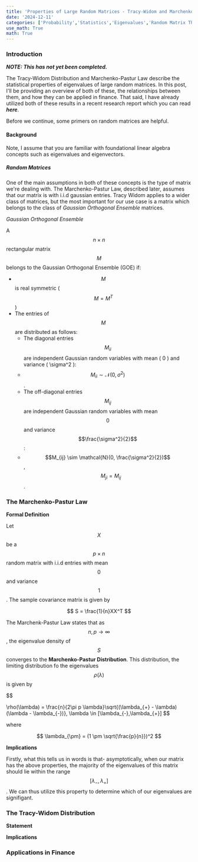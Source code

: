 ```yaml
---
title: 'Properties of Large Random Matrices - Tracy-Widom and Marchenko-Pastur'
date: '2024-12-11'
categories: ['Probability','Statistics','Eigenvalues','Random Matrix Theory']
use_math: True
math: True
---
```


### **Introduction**

***NOTE: This has not yet been completed.***

The Tracy-Widom Distribution and Marchenko-Pastur Law describe the statistical properties of eigenvalues of large random matrices. In this post, I'll be providing an overview of both of these, the relationships between them, and how they can be applied in finance.  That said, I have already utilized both of these results in a recent research report which you can read ***here***.

Before we continue, some primers on random matrices are helpful. 

#### **Background**

Note, I assume that you are familiar with foundational linear algebra concepts such as eigenvalues and eigenvectors.

##### Random Matrices

One of the main assumptions in both of these concepts is the type of matrix we're dealing with. The Marchenko-Pastur Law, described later, assumes that our matrix is with i.i.d gaussian entries. Tracy Widom applies to a wider class of matrices, but the most important for our use case is a matrix which belongs to the class of *Gaussian Orthogonal Ensemble* matrices. 

*Gaussian Orthogonal Ensemble*

A $$n \times n$$ rectangular matrix $$M$$  belongs to the Gaussian Orthogonal Ensemble (GOE) if:

-  $$M$$ is real symmetric ($$M = M^T$$)
- The entries of $$M$$ are distributed as follows:
    -  The diagonal entries $$M_{ii}$$ are independent Gaussian random variables with mean \( 0 \) and variance \( \sigma^2 \):
    - $$M_{ii} \sim \mathcal{N}(0, \sigma^2)$$.
    - The off-diagonal entries $$M_{ij}$$ are independent Gaussian random variables with mean  $$0$$ and variance $$\frac{\sigma^2}{2}$$:
    - $$M_{ij} \sim \mathcal{N}(0, \frac{\sigma^2}{2})$$, $$\quad M_{ji} = M_{ij}$$.

### **The Marchenko-Pastur Law**

**Formal Definition**

Let $$X$$ be a $$p \times n $$ random matrix with i.i.d entries with mean $$0$$ and variance $$1$$. The sample covariance matrix is given by 

$$
S = \frac{1}{n}XX^T
$$

The Marchenk-Pastur Law states that as $$n,p \rightarrow \infty$$, the eigenvalue density of $$S$$ converges to the **Marchenko-Pastur Distribution**. This distribution, the limiting distribution fo the eigenvalues $$\rho(\lambda)$$ is given by 

$$

\rho(\lambda) = \frac{n}{2\pi p \lambda}\sqrt{(\lambda_{+} - \lambda)(\lambda - \lambda_{-})}, \lambda \in [\lambda_{-},\lambda_{+}]
$$

where 

$$
\lambda_{\pm} = (1 \pm \sqrt{\frac{p}{n}})^2
$$

**Implications**

Firstly, what this tells us in words is that- asymptotically, when our matrix has the above properties, the majority of the eigenvalues of this matrix should lie within the range $$[\lambda_{-},\lambda_{+}]$$. We can thus utilize this property to determine which of our eigenvalues are signifigant.

### **The Tracy-Widom Distribution**


**Statement**


**Implications**


### **Applications in Finance**